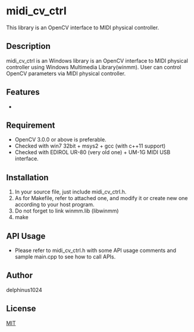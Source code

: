 # midi_cv_ctrl

This library is an OpenCV interface to MIDI physical controller.

## Description

midi_cv_ctrl is an Windows library is an OpenCV interface to MIDI physical controller using Windows Multimedia Library(winmm).
User can control OpenCV parameters via MIDI physical controller.

## Features

- 

## Requirement

- OpenCV 3.0.0 or above is preferable.
- Checked with win7 32bit + msys2 + gcc (with c++11 support)
- Checked with EDIROL UR-80 (very old one) + UM-1G MIDI USB interface.
	
## Installation

1. In your source file, just include midi_cv_ctrl.h.
2. As for Makefile, refer to attached one, and modify it or create new one according to your host program.
3. Do not forget to link winmm.lib (libwinmm)
4. make

## API Usage

- Please refer to midi_cv_ctrl.h with some API usage comments and sample main.cpp to see how to call APIs.

## Author

delphinus1024

## License

[MIT](https://raw.githubusercontent.com/delphinus1024/midi_cv_ctrl/master/LICENSE.txt)

